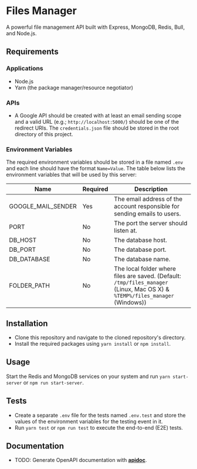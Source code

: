 # Files Manager

A powerful file management API built with Express, MongoDB, Redis, Bull, and Node.js.

## Requirements

### Applications

- Node.js
- Yarn (the package manager/resource negotiator)

### APIs

- A Google API should be created with at least an email sending scope and a valid URL (e.g.; `http://localhost:5000/`) should be one of the redirect URIs. The `credentials.json` file should be stored in the root directory of this project.

### Environment Variables

The required environment variables should be stored in a file named `.env` and each line should have the format `Name=Value`. The table below lists the environment variables that will be used by this server:

| Name                | Required | Description                                                                                   |
| ------------------- | -------- | --------------------------------------------------------------------------------------------- |
| GOOGLE_MAIL_SENDER  | Yes      | The email address of the account responsible for sending emails to users.                     |
| PORT                | No       | The port the server should listen at.                                                         |
| DB_HOST             | No       | The database host.                                                                            |
| DB_PORT             | No       | The database port.                                                                            |
| DB_DATABASE         | No       | The database name.                                                                            |
| FOLDER_PATH         | No       | The local folder where files are saved. (Default: `/tmp/files_manager` (Linux, Mac OS X) & `%TEMP%/files_manager` (Windows)) |

## Installation

- Clone this repository and navigate to the cloned repository's directory.
- Install the required packages using `yarn install` or `npm install`.

## Usage

Start the Redis and MongoDB services on your system and run `yarn start-server` or `npm run start-server`.

## Tests

- Create a separate `.env` file for the tests named `.env.test` and store the values of the environment variables for the testing event in it.
- Run `yarn test` or `npm run test` to execute the end-to-end (E2E) tests.

## Documentation

- TODO: Generate OpenAPI documentation with [**apidoc**](https://www.npmjs.com/package/apidoc).
